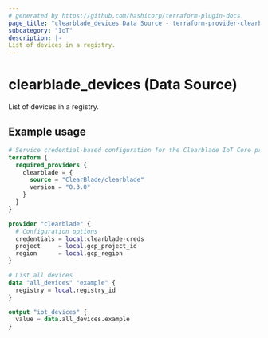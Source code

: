 ```yaml
---
# generated by https://github.com/hashicorp/terraform-plugin-docs
page_title: "clearblade_devices Data Source - terraform-provider-clearblade"
subcategory: "IoT"
description: |-
List of devices in a registry.
---
```


# clearblade_devices (Data Source)

List of devices in a registry.

## Example usage

```terraform
# Service credential-based configuration for the Clearblade IoT Core provider
terraform {
  required_providers {
    clearblade = {
      source = "ClearBlade/clearblade"
      version = "0.3.0"
    }
  }
}

provider "clearblade" {
  # Configuration options
  credentials = local.clearblade-creds
  project     = local.gcp_project_id
  region      = local.gcp_region
}

# List all devices
data "all_devices" "example" {
  registry = local.registry_id
}

output "iot_devices" {
  value = data.all_devices.example
}
```
